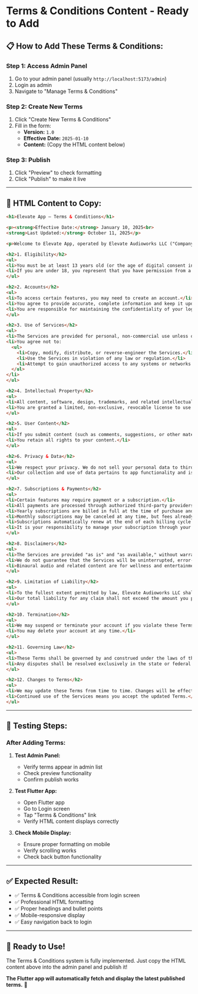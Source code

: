 # Terms & Conditions Content - Ready to Add

## 📋 **How to Add These Terms & Conditions:**

### **Step 1: Access Admin Panel**
1. Go to your admin panel (usually `http://localhost:5173/admin`)
2. Login as admin
3. Navigate to "Manage Terms & Conditions"

### **Step 2: Create New Terms**
1. Click "Create New Terms & Conditions"
2. Fill in the form:
   - **Version:** `1.0`
   - **Effective Date:** `2025-01-10`
   - **Content:** (Copy the HTML content below)

### **Step 3: Publish**
1. Click "Preview" to check formatting
2. Click "Publish" to make it live

---

## 📝 **HTML Content to Copy:**

```html
<h1>Elevate App – Terms & Conditions</h1>

<p><strong>Effective Date:</strong> January 10, 2025<br>
<strong>Last Updated:</strong> October 11, 2025</p>

<p>Welcome to Elevate App, operated by Elevate Audioworks LLC ("Company," "we," "our," or "us"). These Terms & Conditions ("Terms") govern your use of the Elevate App, our website(s), and related services (collectively, the "Services"). By using our Services, you agree to these Terms. If you do not agree, you may not use the Services.</p>

<h2>1. Eligibility</h2>
<ul>
<li>You must be at least 13 years old (or the age of digital consent in your jurisdiction) to use the Services.</li>
<li>If you are under 18, you represent that you have permission from a parent or legal guardian.</li>
</ul>

<h2>2. Accounts</h2>
<ul>
<li>To access certain features, you may need to create an account.</li>
<li>You agree to provide accurate, complete information and keep it updated.</li>
<li>You are responsible for maintaining the confidentiality of your login credentials and all activity under your account.</li>
</ul>

<h2>3. Use of Services</h2>
<ul>
<li>The Services are provided for personal, non-commercial use unless otherwise agreed in writing.</li>
<li>You agree not to:
  <ul>
    <li>Copy, modify, distribute, or reverse-engineer the Services.</li>
    <li>Use the Services in violation of any law or regulation.</li>
    <li>Attempt to gain unauthorized access to any systems or networks.</li>
  </ul>
</li>
</ul>

<h2>4. Intellectual Property</h2>
<ul>
<li>All content, software, design, trademarks, and related intellectual property in the Services are owned by Elevate Audioworks LLC or its licensors.</li>
<li>You are granted a limited, non-exclusive, revocable license to use the Services solely as permitted under these Terms.</li>
</ul>

<h2>5. User Content</h2>
<ul>
<li>If you submit content (such as comments, suggestions, or other materials), you grant us a non-exclusive, royalty-free license to use, display, and distribute it as necessary to operate the Services.</li>
<li>You retain all rights to your content.</li>
</ul>

<h2>6. Privacy & Data</h2>
<ul>
<li>We respect your privacy. We do not sell your personal data to third parties.</li>
<li>Our collection and use of data pertains to app functionality and is described in our Privacy Policy (separate document).</li>
</ul>

<h2>7. Subscriptions & Payments</h2>
<ul>
<li>Certain features may require payment or a subscription.</li>
<li>All payments are processed through authorized third-party providers.</li>
<li>Yearly subscriptions are billed in full at the time of purchase and are non-refundable.</li>
<li>Monthly subscriptions may be canceled at any time, but fees already paid are non-refundable.</li>
<li>Subscriptions automatically renew at the end of each billing cycle (monthly or yearly) unless canceled at least 24 hours before the renewal date.</li>
<li>It is your responsibility to manage your subscription through your account settings or the platform where you purchased (e.g., Apple App Store, Google Play).</li>
</ul>

<h2>8. Disclaimers</h2>
<ul>
<li>The Services are provided "as is" and "as available," without warranties of any kind, express or implied.</li>
<li>We do not guarantee that the Services will be uninterrupted, error-free, or free from harmful components.</li>
<li>Binaural audio and related content are for wellness and entertainment purposes only. They are not medical advice and should not be used as a substitute for professional healthcare.</li>
</ul>

<h2>9. Limitation of Liability</h2>
<ul>
<li>To the fullest extent permitted by law, Elevate Audioworks LLC shall not be liable for any indirect, incidental, or consequential damages arising from your use of the Services.</li>
<li>Our total liability for any claim shall not exceed the amount you paid (if any) in the 12 months prior to the claim.</li>
</ul>

<h2>10. Termination</h2>
<ul>
<li>We may suspend or terminate your account if you violate these Terms or misuse the Services.</li>
<li>You may delete your account at any time.</li>
</ul>

<h2>11. Governing Law</h2>
<ul>
<li>These Terms shall be governed by and construed under the laws of the State of Minnesota, without regard to conflict of law principles.</li>
<li>Any disputes shall be resolved exclusively in the state or federal courts located in Hennepin County, Minnesota.</li>
</ul>

<h2>12. Changes to Terms</h2>
<ul>
<li>We may update these Terms from time to time. Changes will be effective when posted.</li>
<li>Continued use of the Services means you accept the updated Terms.</li>
</ul>
```

---

## 🧪 **Testing Steps:**

### **After Adding Terms:**

1. **Test Admin Panel:**
   - Verify terms appear in admin list
   - Check preview functionality
   - Confirm publish works

2. **Test Flutter App:**
   - Open Flutter app
   - Go to Login screen
   - Tap "Terms & Conditions" link
   - Verify HTML content displays correctly

3. **Check Mobile Display:**
   - Ensure proper formatting on mobile
   - Verify scrolling works
   - Check back button functionality

---

## ✅ **Expected Result:**

- ✅ Terms & Conditions accessible from login screen
- ✅ Professional HTML formatting
- ✅ Proper headings and bullet points
- ✅ Mobile-responsive display
- ✅ Easy navigation back to login

---

## 🚀 **Ready to Use!**

The Terms & Conditions system is fully implemented. Just copy the HTML content above into the admin panel and publish it!

**The Flutter app will automatically fetch and display the latest published terms.** 🎉
